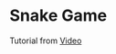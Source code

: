 # Snake Game 

Tutorial from [Video](https://www.youtube.com/watch?v=DnT_7M7L7vo&index=8&list=PLJbE2Yu2zumDF6BX6_RdPisRVHgzV02NW)

